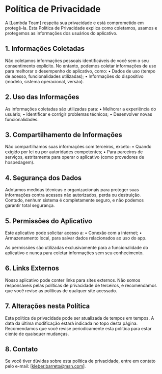 # Política de Privacidade
A [Lambda Team] respeita sua privacidade e está comprometido em protegê-la. Esta Política de Privacidade explica como coletamos, usamos e protegemos as informações dos usuários do aplicativo.

## 1. Informações Coletadas

Não coletamos informações pessoais identificáveis de você sem o seu consentimento explícito. No entanto, podemos coletar informações de uso para melhorar o desempenho do aplicativo, como:
	•	Dados de uso (tempo de acesso, funcionalidades utilizadas);
	•	Informações do dispositivo (modelo, sistema operacional, versão).

## 2. Uso das Informações

As informações coletadas são utilizadas para:
	•	Melhorar a experiência do usuário;
	•	Identificar e corrigir problemas técnicos;
	•	Desenvolver novas funcionalidades.

## 3. Compartilhamento de Informações

Não compartilhamos suas informações com terceiros, exceto:
	•	Quando exigido por lei ou por autoridades competentes;
	•	Para parceiros de serviços, estritamente para operar o aplicativo (como provedores de hospedagem).

## 4. Segurança dos Dados

Adotamos medidas técnicas e organizacionais para proteger suas informações contra acessos não autorizados, perda ou destruição. Contudo, nenhum sistema é completamente seguro, e não podemos garantir total segurança.

## 5. Permissões do Aplicativo

Este aplicativo pode solicitar acesso a:
	•	Conexão com a internet;
	•	Armazenamento local, para salvar dados relacionados ao uso do app.

As permissões são utilizadas exclusivamente para a funcionalidade do aplicativo e nunca para coletar informações sem seu conhecimento.

## 6. Links Externos

Nosso aplicativo pode conter links para sites externos. Não somos responsáveis pelas políticas de privacidade de terceiros, e recomendamos que você revise as políticas de qualquer site acessado.

## 7. Alterações nesta Política

Esta política de privacidade pode ser atualizada de tempos em tempos. A data da última modificação estará indicada no topo desta página. Recomendamos que você revise periodicamente esta política para estar ciente de quaisquer mudanças.

## 8. Contato

Se você tiver dúvidas sobre esta política de privacidade, entre em contato pelo e-mail: [kleber.barreto@msn.com].
